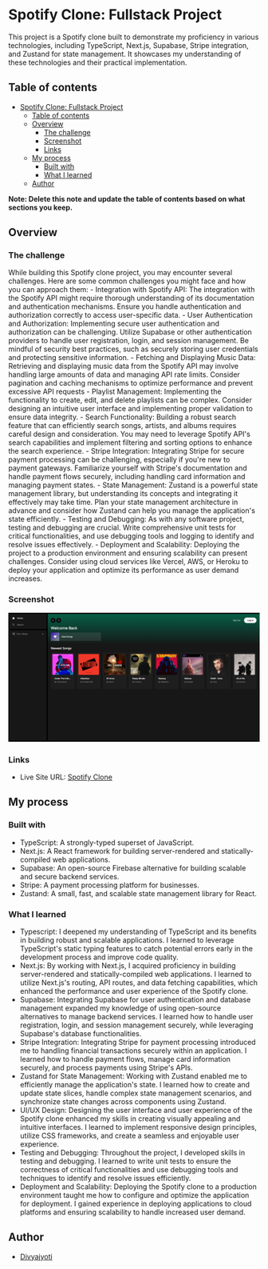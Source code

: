 # Spotify Clone: Fullstack Project

This project is a Spotify clone built to demonstrate my proficiency in various technologies, including TypeScript, Next.js, Supabase, Stripe integration, and Zustand for state management. It showcases my understanding of these technologies and their practical implementation.

## Table of contents

- [Spotify Clone: Fullstack Project](#spotify-clone-fullstack-project)
  - [Table of contents](#table-of-contents)
  - [Overview](#overview)
    - [The challenge](#the-challenge)
    - [Screenshot](#screenshot)
    - [Links](#links)
  - [My process](#my-process)
    - [Built with](#built-with)
    - [What I learned](#what-i-learned)
  - [Author](#author)

**Note: Delete this note and update the table of contents based on what sections you keep.**

## Overview

### The challenge

While building this Spotify clone project, you may encounter several challenges. Here are some common challenges you might face and how you can approach them:
    - Integration with Spotify API: The integration with the Spotify API might require thorough understanding of its documentation and authentication mechanisms. Ensure you handle authentication and authorization correctly to access user-specific data.
    - User Authentication and Authorization: Implementing secure user authentication and authorization can be challenging. Utilize Supabase or other authentication providers to handle user registration, login, and session management. Be mindful of security best practices, such as securely storing user credentials and protecting sensitive information.
    - Fetching and Displaying Music Data: Retrieving and displaying music data from the Spotify API may involve handling large amounts of data and managing API rate limits. Consider pagination and caching mechanisms to optimize performance and prevent excessive API requests
    - Playlist Management: Implementing the functionality to create, edit, and delete playlists can be complex. Consider designing an intuitive user interface and implementing proper validation to ensure data integrity.
    - Search Functionality: Building a robust search feature that can efficiently search songs, artists, and albums requires careful design and consideration. You may need to leverage Spotify API's search capabilities and implement filtering and sorting options to enhance the search experience.
    - Stripe Integration: Integrating Stripe for secure payment processing can be challenging, especially if you're new to payment gateways. Familiarize yourself with Stripe's documentation and handle payment flows securely, including handling card information and managing payment states.
    - State Management: Zustand is a powerful state management library, but understanding its concepts and integrating it effectively may take time. Plan your state management architecture in advance and consider how Zustand can help you manage the application's state efficiently.
    - Testing and Debugging: As with any software project, testing and debugging are crucial. Write comprehensive unit tests for critical functionalities, and use debugging tools and logging to identify and resolve issues effectively.
    - Deployment and Scalability: Deploying the project to a production environment and ensuring scalability can present challenges. Consider using cloud services like Vercel, AWS, or Heroku to deploy your application and optimize its performance as user demand increases.

### Screenshot

![](./screenshot.PNG)

### Links

- Live Site URL: [Spotify Clone](https://spotify-clone-divyajyoti1801.vercel.app/)

## My process

### Built with

- TypeScript: A strongly-typed superset of JavaScript.
- Next.js: A React framework for building server-rendered and statically-compiled web applications.
- Supabase: An open-source Firebase alternative for building scalable and secure backend services.
- Stripe: A payment processing platform for businesses.
- Zustand: A small, fast, and scalable state management library for React.

### What I learned

- Typescript: I deepened my understanding of TypeScript and its benefits in building robust and scalable applications. I learned to leverage TypeScript's static typing features to catch potential errors early in the development process and improve code quality.
- Next.js: By working with Next.js, I acquired proficiency in building server-rendered and statically-compiled web applications. I learned to utilize Next.js's routing, API routes, and data fetching capabilities, which enhanced the performance and user experience of the Spotify clone.
- Supabase: Integrating Supabase for user authentication and database management expanded my knowledge of using open-source alternatives to manage backend services. I learned how to handle user registration, login, and session management securely, while leveraging Supabase's database functionalities.
- Stripe Integration: Integrating Stripe for payment processing introduced me to handling financial transactions securely within an application. I learned how to handle payment flows, manage card information securely, and process payments using Stripe's APIs.
- Zustand for State Management: Working with Zustand enabled me to efficiently manage the application's state. I learned how to create and update state slices, handle complex state management scenarios, and synchronize state changes across components using Zustand.
- UI/UX Design: Designing the user interface and user experience of the Spotify clone enhanced my skills in creating visually appealing and intuitive interfaces. I learned to implement responsive design principles, utilize CSS frameworks, and create a seamless and enjoyable user experience.
- Testing and Debugging: Throughout the project, I developed skills in testing and debugging. I learned to write unit tests to ensure the correctness of critical functionalities and use debugging tools and techniques to identify and resolve issues efficiently.
- Deployment and Scalability: Deploying the Spotify clone to a production environment taught me how to configure and optimize the application for deployment. I gained experience in deploying applications to cloud platforms and ensuring scalability to handle increased user demand.

## Author

- [Divyajyoti](https://www.linkedin.com/in/divyajyoti/)
